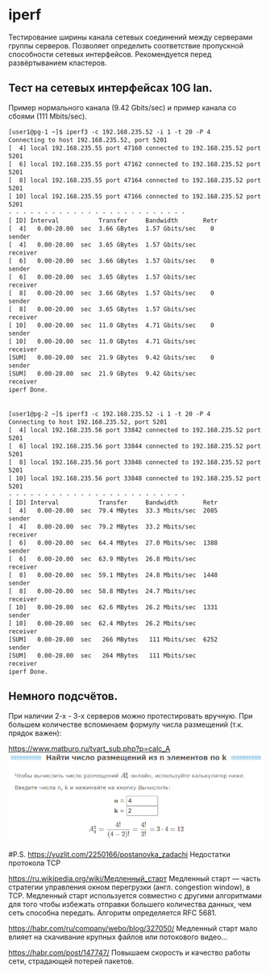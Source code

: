 # iperf

Тестирование ширины канала сетевых соединений между серверами группы серверов. Позволяет определить соответствие пропускной способности сетевых интерфейсов. Рекомендуется перед развёртыванием кластеров.

## Тест на сетевых интерфейсах 10G lan. 
 Пример нормального канала (9.42 Gbits/sec) и пример канала со сбоями (111 Mbits/sec).

<pre><code>[user1@pg-1 ~]$ iperf3 -c 192.168.235.52 -i 1 -t 20 -P 4
Connecting to host 192.168.235.52, port 5201
[  4] local 192.168.235.55 port 47160 connected to 192.168.235.52 port 5201
[  6] local 192.168.235.55 port 47162 connected to 192.168.235.52 port 5201
[  8] local 192.168.235.55 port 47164 connected to 192.168.235.52 port 5201
[ 10] local 192.168.235.55 port 47166 connected to 192.168.235.52 port 5201
- - - - - - - - - - - - - - - - - - - - - - - - -
[ ID] Interval           Transfer     Bandwidth       Retr
[  4]   0.00-20.00  sec  3.66 GBytes  1.57 Gbits/sec    0             sender
[  4]   0.00-20.00  sec  3.65 GBytes  1.57 Gbits/sec                  receiver
[  6]   0.00-20.00  sec  3.66 GBytes  1.57 Gbits/sec    0             sender
[  6]   0.00-20.00  sec  3.65 GBytes  1.57 Gbits/sec                  receiver
[  8]   0.00-20.00  sec  3.66 GBytes  1.57 Gbits/sec    0             sender
[  8]   0.00-20.00  sec  3.65 GBytes  1.57 Gbits/sec                  receiver
[ 10]   0.00-20.00  sec  11.0 GBytes  4.71 Gbits/sec    0             sender
[ 10]   0.00-20.00  sec  11.0 GBytes  4.71 Gbits/sec                  receiver
[SUM]   0.00-20.00  sec  21.9 GBytes  9.42 Gbits/sec    0             sender
[SUM]   0.00-20.00  sec  21.9 GBytes  9.42 Gbits/sec                  receiver
iperf Done.


[user1@pg-2 ~]$ iperf3 -c 192.168.235.52 -i 1 -t 20 -P 4
Connecting to host 192.168.235.52, port 5201
[  4] local 192.168.235.56 port 33842 connected to 192.168.235.52 port 5201
[  6] local 192.168.235.56 port 33844 connected to 192.168.235.52 port 5201
[  8] local 192.168.235.56 port 33846 connected to 192.168.235.52 port 5201
[ 10] local 192.168.235.56 port 33848 connected to 192.168.235.52 port 5201
- - - - - - - - - - - - - - - - - - - - - - - - -
[ ID] Interval           Transfer     Bandwidth       Retr
[  4]   0.00-20.00  sec  79.4 MBytes  33.3 Mbits/sec  2085             sender
[  4]   0.00-20.00  sec  79.2 MBytes  33.2 Mbits/sec                  receiver
[  6]   0.00-20.00  sec  64.4 MBytes  27.0 Mbits/sec  1388             sender
[  6]   0.00-20.00  sec  63.9 MBytes  26.8 Mbits/sec                  receiver
[  8]   0.00-20.00  sec  59.1 MBytes  24.8 Mbits/sec  1448             sender
[  8]   0.00-20.00  sec  58.8 MBytes  24.7 Mbits/sec                  receiver
[ 10]   0.00-20.00  sec  62.6 MBytes  26.2 Mbits/sec  1331             sender
[ 10]   0.00-20.00  sec  62.4 MBytes  26.2 Mbits/sec                  receiver
[SUM]   0.00-20.00  sec   266 MBytes   111 Mbits/sec  6252             sender
[SUM]   0.00-20.00  sec   264 MBytes   111 Mbits/sec                  receiver
iperf Done.
</code></pre>

## Немного подсчётов.
 При наличии 2-х - 3-х серверов можно протестировать вручную.
 При большем количестве вспоминаем формулу числа размещений (т.к. прядок важен):

https://www.matburo.ru/tvart_sub.php?p=calc_A
![alt text](cnk1.png)

#P.S.
https://vuzlit.com/2250166/postanovka_zadachi
Недостатки протокола TCP

https://ru.wikipedia.org/wiki/Медленный_старт
Медленный старт — часть стратегии управления окном перегрузки (англ. congestion window), в TCP. Медленный старт используется совместно с другими алгоритмами для того чтобы избежать отправки большего количества данных, чем сеть способна передать. Алгоритм определяется RFC 5681.

https://habr.com/ru/company/webo/blog/327050/
Медленный старт мало влияет на скачивание крупных файлов или потокового видео...

https://habr.com/post/147747/
Повышаем скорость и качество работы сети, страдающей потерей пакетов.

